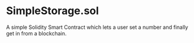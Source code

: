 # SimpleStorage.sol
A simple Solidity Smart Contract which lets a user set a number and finally get in from a blockchain.
